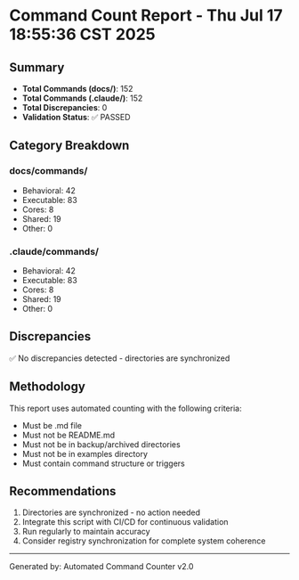 # Command Count Report - Thu Jul 17 18:55:36 CST 2025

## Summary
- **Total Commands (docs/)**: 152
- **Total Commands (.claude/)**: 152
- **Total Discrepancies**: 0
- **Validation Status**: ✅ PASSED

## Category Breakdown

### docs/commands/
- Behavioral: 42
- Executable: 83
- Cores: 8
- Shared: 19
- Other: 0

### .claude/commands/
- Behavioral: 42
- Executable: 83
- Cores: 8
- Shared: 19
- Other: 0

## Discrepancies
✅ No discrepancies detected - directories are synchronized



## Methodology
This report uses automated counting with the following criteria:
- Must be .md file
- Must not be README.md
- Must not be in backup/archived directories
- Must not be in examples directory
- Must contain command structure or triggers

## Recommendations
1. Directories are synchronized - no action needed
2. Integrate this script with CI/CD for continuous validation
3. Run regularly to maintain accuracy
4. Consider registry synchronization for complete system coherence

---
Generated by: Automated Command Counter v2.0
